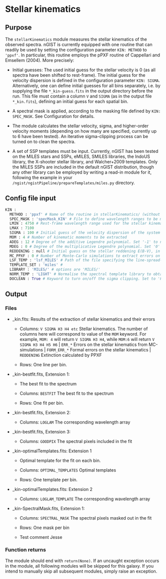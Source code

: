 # Stellar kinematics

## Purpose 
The `stellarKinematics` module measures the stellar kinematics of the observed spectra. nGIST is currently equipped with one routine that can readily be used by setting the configuration parameter `KIN: METHOD` to `'ppxf'`. In particular, this routine employs the pPXF routine of Cappellari and Emsellem (2004). More precisely:

- Initial guesses: The used initial guess for the stellar velocity is 0 (as all spectra have been shifted to rest-frame). The initial guess for the velocity dispersion is defined in the configuration parameter `KIN: SIGMA`. Alternatively, one can define initial guesses for all bins separately, i.e. by supplying the file `*_kin-guess.fits` in the output directory before the run. This file must contain a column `V` and `SIGMA` (as in the output file `*_kin.fits`), defining an initial guess for each spatial bin.

- A spectral mask is applied, according to the masking file defined by `KIN: SPEC_MASK`. See Configuration for details.

- The module calculates the stellar velocity, sigma, and higher-order velocity moments (depending on how many are specified, currently up to 6 have been tested). An iterative sigma-clipping process can be turned on to clean the spectra.

- A set of SSP templates must be input. Currently, nGIST has been tested on the MILES stars and SSPs, eMILES, SMILES libraries, the IndoUS library, the X-shooter stellar library, and Walcher+2009 templates. Only the MILES SSPs are included in the default nGIST distribution, though any other library can be employed by writing a read-in module for it, following the example in your `/ngist/ngistPipeline/prepareTemplates/miles.py` directory. 

## Config file input 

```py
KIN :
  METHOD : 'ppxf' # Name of the routine in stellarKinematics/ (without .py) to perform the tasks. Set 'False' to turn off module. Set 'ppxf' to use the standard GIST implementation, exploiting the pPXF routine of Cappellari & Emsellem (2004).
  SPEC_MASK : 'specMask_KIN' # File to define wavelength ranges to be masked during the stellar kinematics fit. The specified path is relative to the configDir path in defaultDir.
  LMIN : 4750 # Rest-frame wavelength range used for the stellar kinematics analysis [in Angst.]
  LMAX : 7100
  SIGMA : 100 # Initial guess of the velocity dispersion of the system [in km/s]
  MOM : 4 # Number of kinematic moments to be extracted
  ADEG : 12 # Degree of the additive Legendre polynomial. Set '-1' to not include any additive polynomials
  MDEG : 0 # Degree of the multiplicative Legendre polynomial. Set '0' to not include any multiplicative polynomials
  REDDENING : null # Initial guess on the stellar reddening E(B-V), in order to measure the stellar reddening. Note: This cannot be used together with multiplicative polynomials.
  MC_PPXF : 0 # Number of Monte-Carlo simulations to extract errors on the stellar kinematics. Formal errors are saved in any case.
  LSF_TEMP : 'lsf_MILES' # Path of the file specifying the line-spread-function of the spectral templates. The specified path is relative to the configDir path in defaultDir.
  TEMPLATE_SET : 'miles' # 
  LIBRARY : 'MILES/' # options are 'MILES/'
  NORM_TEMP : 'LIGHT' # Normalise the spectral template library to obtain light- or mass-weighted results [LIGHT / MASS]
  DOCLEAN : True # Keyword to turn on/off the sigma clipping. Set to 'False' for testing.
```

## Output 

### Files

- _kin.fits: Results of the extraction of stellar kinematics and their errors

    - Columns: `V SIGMA H3 H4 etc` Stellar kinematics. The number of columns here will correspond to value of the `MOM` keyword. For example, `MOM: 4` will return `V SIGMA H3 H4`, while `MOM:6` will return `V SIGMA H3 H4 H5 H6`  | `ERR_*` Errors on the stellar kinematics from MC-simulations | `FORM_ERR_*` Formal errors on the stellar kinematics | `REDDENING` Extinction calculated by PPXF

    - Rows: One line per bin.

- _kin-bestfit.fits, Extension 1:

    - The best fit to the spectrum

    - Columns: `BESTFIT` The best fit to the spectrum

    - Rows: One fit per bin.

- _kin-bestfit.fits, Extension 2:

    - Columns: `LOGLAM` The corresponding wavelength array

- _kin-bestfit.fits, Extension 3:

    - Columns: `GOODPIX` The spectral pixels included in the fit

- _kin-optimalTemplates.fits: Extension 1

    - Optimal template for the fit on each bin.

    - Columns: `OPTIMAL_TEMPLATES` Optimal templates

    - Rows: One template per bin.

- _kin-optimalTemplates.fits: Extension 2

    - Columns: `LOGLAM_TEMPLATE` The corresponding wavelength array

- _kin-SpectralMask.fits, Extension 1:

  - Columns: `SPECTRAL_MASK` The spectral pixels masked out in the fit

  - Rows: One mask per bin
  
  - Test comment Jesse

### Function returns

The module should end with `return(None)`. If an uncaught exception occurs in the module, all following modules will be skipped for this galaxy. If you intend to manually skip all subsequent modules, simply raise an exception.
